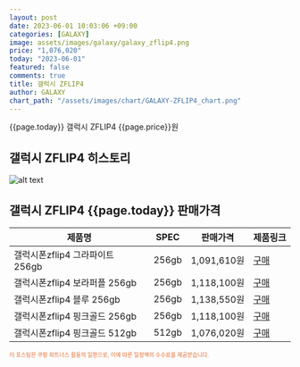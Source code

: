 ```yaml
---
layout: post
date: 2023-06-01 10:03:06 +09:00
categories: [GALAXY]
image: assets/images/galaxy/galaxy_zflip4.png
price: "1,076,020"
today: "2023-06-01"
featured: false
comments: true
title: 갤럭시 ZFLIP4
author: GALAXY
chart_path: "/assets/images/chart/GALAXY-ZFLIP4_chart.png"
---
```


{{page.today}} 갤럭시 ZFLIP4 {{page.price}}원

## 갤럭시 ZFLIP4 히스토리
![alt text]({{page.chart_path}} "갤럭시S23 히스토리")

## 갤럭시 ZFLIP4 {{page.today}} 판매가격
<main>
<table id="rwd-table-large">
  <thead>
    <tr>
      <th>제품명</th>
      <th>SPEC</th>
      <th>판매가격</th>
      <th>제품링크</th>
    </tr>
  </thead>
  <tbody><tr onclick="window.open('https://link.coupang.com/a/SHIIP')">
        <td>갤럭시폰zflip4 그라파이트 256gb</td>
        <td>256gb</td>
        <td>1,091,610원</td>
        <td><a href='https://link.coupang.com/a/SHIIP' target='_blank'>구매</a></td>
        </tr><tr onclick="window.open('https://link.coupang.com/a/SHILC')">
        <td>갤럭시폰zflip4 보라퍼플 256gb</td>
        <td>256gb</td>
        <td>1,118,100원</td>
        <td><a href='https://link.coupang.com/a/SHILC' target='_blank'>구매</a></td>
        </tr><tr onclick="window.open('https://link.coupang.com/a/SHINW')">
        <td>갤럭시폰zflip4 블루 256gb</td>
        <td>256gb</td>
        <td>1,138,550원</td>
        <td><a href='https://link.coupang.com/a/SHINW' target='_blank'>구매</a></td>
        </tr><tr onclick="window.open('https://link.coupang.com/a/SHIQm')">
        <td>갤럭시폰zflip4 핑크골드 256gb</td>
        <td>256gb</td>
        <td>1,118,100원</td>
        <td><a href='https://link.coupang.com/a/SHIQm' target='_blank'>구매</a></td>
        </tr><tr onclick="window.open('https://link.coupang.com/a/SHIZg')">
        <td>갤럭시폰zflip4 핑크골드 512gb</td>
        <td>512gb</td>
        <td>1,076,020원</td>
        <td><a href='https://link.coupang.com/a/SHIZg' target='_blank'>구매</a></td>
        </tr></tbody>
</table>

</main>
<div style="color:#e56a2c;font-size: 0.7em;" >
이 포스팅은 쿠팡 파트너스 활동의 일환으로, 이에 따른 일정액의 수수료를 제공받습니다.
</div>
